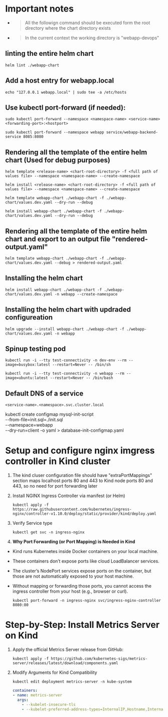 # Important notes
- >All the followign command should be executed form the root directory where the chart directory exists
- >In the current context the working directory is "webapp-devops"

## linting the entire helm chart
```helm lint ./webapp-chart```

## Add a host entry for webapp.local
```echo "127.0.0.1 webapp.local" | sudo tee -a /etc/hosts```

## Use kubectl port-forward (if needed):
```sudo kubectl port-forward --namespace <namespace-name> <service-name> <forwarding-port>:<hostport>```

```sudo kubectl port-forward --namespace webapp service/webapp-backend-service 8085:8080```

## Rendering all the template of the entire helm chart (Used for debug purposes)
```helm template <release-name> <chart-root-directory> -f <full path of values file> --namespace <namespace-name> --create-namespace```

```helm install <release-name> <chart-root-directory> -f <full path of values file> --namespace <namespace-name> --create-namespace```

```helm template webapp-chart ./webapp-chart -f ./webapp-chart/values.dev.yaml --dry-run --debug```

```helm install webapp-chart ./webapp-chart -f ./webapp-chart/values.dev.yaml --dry-run --debug```

## Rendering all the template of the entire helm chart and export to an output file "rendered-output.yaml"
```helm template webapp-chart ./webapp-chart -f ./webapp-chart/values.dev.yaml --debug > rendered-output.yaml```

## Installing the helm chart 
```helm install webapp-chart ./webapp-chart -f ./webapp-chart/values.dev.yaml -n webapp --create-namespace```

## Installing the helm chart with updraded configureation
```helm upgrade --install webapp-chart ./webapp-chart -f ./webapp-chart/values.dev.yaml -n webapp```


## Spinup testing pod
```kubectl run -i --tty test-connectivity -n dev-env --rm --image=busybox:latest --restart=Never -- /bin/sh```

```kubectl run -i --tty test-connectivity -n webapp --rm --image=ubuntu:latest --restart=Never -- /bin/bash```

## Default DNS of a service
```<service-name>.<namespace>.svc.cluster.local```


kubectl create configmap mysql-init-script \
  --from-file=init.sql=./init.sql \
  --namespace=webapp \
  --dry-run=client -o yaml > database-init-configmap.yaml


# Setup and configure nginx imgress controller in Kind cluster
1. The kind cluser configuration file should have "extraPortMappings" section maps localhost ports 80 and 443 to Kind node ports 80 and 443, so no need for port forwarding later

2. Install NGINX Ingress Controller via manifest (or Helm)

    ```kubectl apply -f https://raw.githubusercontent.com/kubernetes/ingress-nginx/controller-v1.10.0/deploy/static/provider/kind/deploy.yaml```

3. Verify Service type

    ```kubectl get svc -n ingress-nginx```

4. **Why Port Forwarding (or Port Mapping) is Needed in Kind**
  - Kind runs Kubernetes inside Docker containers on your local machine.
  - These containers don’t expose ports like cloud LoadBalancer services.
  - The cluster’s NodePort services expose ports on the container, but those are not automatically exposed to your host machine.
  - Without mapping or forwarding those ports, you cannot access the ingress controller from your host (e.g., browser or curl).

    ```kubectl port-forward -n ingress-nginx svc/ingress-nginx-controller 8080:80```

# Step-by-Step: Install Metrics Server on Kind
1. Apply the official Metrics Server release from GitHub:
  
    ```kubectl apply -f https://github.com/kubernetes-sigs/metrics-server/releases/latest/download/components.yaml```

2. Modify Arguments for Kind Compatibility
  
    ```kubectl edit deployment metrics-server -n kube-system```

    ```yaml
    containers:
    - name: metrics-server
      args:
        - --kubelet-insecure-tls
        - --kubelet-preferred-address-types=InternalIP,Hostname,InternalDNS,ExternalDNS,ExternalIP

